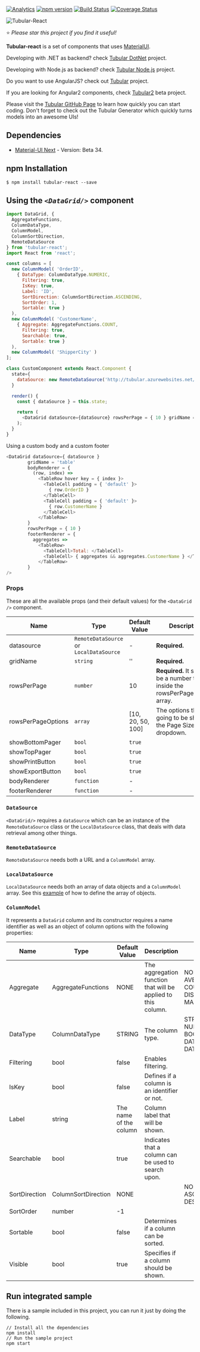  [![Analytics](https://ga-beacon.appspot.com/UA-8535255-2/unosquare/tubular-react/)](https://github.com/igrigorik/ga-beacon)
 [![npm version](https://badge.fury.io/js/tubular-react.svg)](https://badge.fury.io/js/tubular-react)
 [![Build Status](https://travis-ci.org/unosquare/tubular-react.svg?branch=master)](https://travis-ci.org/unosquare/tubular-react)
 [![Coverage Status](https://coveralls.io/repos/github/unosquare/tubular-react/badge.svg?branch=master)](https://coveralls.io/github/unosquare/tubular-react?branch=master)
 
 ![Tubular-React](http://unosquare.github.io/tubular/assets/tubular.png)
 
:star: *Please star this project if you find it useful!*

**Tubular-react** is a set of components that uses [MaterialUI](https://material-ui-next.com/). 

Developing with .NET as backend? check [Tubular DotNet](https://github.com/unosquare/tubular-dotnet) project.

Developing with Node.js as backend? check [Tubular Node.js](https://github.com/unosquare/tubular-nodejs) project.

Do you want to use AngularJS? check out [Tubular](https://github.com/unosquare/tubular) project.

If you are looking for Angular2 components, check [Tubular2](https://github.com/unosquare/tubular2) beta project.

Please visit the [Tubular GitHub Page](http://unosquare.github.io/tubular) to learn how quickly you can start coding. Don't forget to check out the Tubular Generator which quickly turns models into an awesome UIs!

## Dependencies
* [Material-UI Next](https://material-ui-next.com/) - Version: Beta 34.

## npm Installation 
```
$ npm install tubular-react --save
```
## Using the *`<DataGrid/>`* component
```js
import DataGrid, {
  AggregateFunctions,
  ColumnDataType,
  ColumnModel,
  ColumnSortDirection,
  RemoteDataSource
} from 'tubular-react';
import React from 'react';

const columns = [
  new ColumnModel( 'OrderID',
    { DataType: ColumnDataType.NUMERIC,
      Filtering: true,
      IsKey: true,
      Label: 'ID',
      SortDirection: ColumnSortDirection.ASCENDING,
      SortOrder: 1,
      Sortable: true }
  ),
  new ColumnModel( 'CustomerName',
    { Aggregate: AggregateFunctions.COUNT,
      Filtering: true,
      Searchable: true,
      Sortable: true }
  ),
  new ColumnModel( 'ShipperCity' )
];

class CustomComponent extends React.Component {
  state={
    dataSource: new RemoteDataSource('http://tubular.azurewebsites.net/api/orders/paged', columns)
  }

  render() {
    const { dataSource } = this.state; 

    return (
      <DataGrid dataSource={dataSource} rowsPerPage = { 10 } gridName = 'table' />
    );
  }
}

```

Using a custom body and a custom footer
```js
<DataGrid dataSource={ dataSource } 
        gridName = 'table'
        bodyRenderer = {
          (row, index) => 
            <TableRow hover key = { index }>
              <TableCell padding = { 'default' }>
                { row.OrderID }
              </TableCell>
              <TableCell padding = { 'default' }>
                { row.CustomerName }
              </TableCell>
            </TableRow>
        } 
        rowsPerPage = { 10 } 
        footerRenderer = {
          aggregates => 
            <TableRow>
              <TableCell>Total: </TableCell>
              <TableCell> { aggregates && aggregates.CustomerName } </TableCell>
            </TableRow>
        }
/>
```

### Props 
These are all the available props (and their default values) for the `<DataGrid />` component.

| Name             | Type                                   | Default Value   | Description                                  |
|------------------|----------------------------------------|-----------------|----------------------------------------------|
| datasource       | `RemoteDataSource` or `LocalDataSource`|       -          |    **Required.**                             |
| gridName         | `string`                               |       ''        |    **Required.**                             |
| rowsPerPage      | `number`                               |       10        |**Required.** It should be a number thats inside the rowsPerPageOptions array.|
|rowsPerPageOptions| `array`                                |[10, 20, 50, 100]| The options that are going to be shown in the Page Size dropdown.|
| showBottomPager  | `bool`                                 |     `true`     |                                              |
| showTopPager     | `bool`                                 |     `true`     |                                              |
| showPrintButton  | `bool`                                 |     `true`     |                                              |
| showExportButton | `bool`                                 |     `true`     |                                              |
| bodyRenderer     | `function`                             |    -    |                                              |
| footerRenderer   | `function`                             |    -    |                                              |


### `DataSource`
`<DataGrid/>` requires a `dataSource` which can be an instance of the `RemoteDataSource` class or the `LocalDataSource` class, that deals with data retrieval among other things. 

### `RemoteDataSource`
`RemoteDataSource` needs both a URL and a `ColumnModel` array.

### `LocalDataSource`
`LocalDataSource` needs both an array of data objects and a `ColumnModel` array. See this [example](https://github.com/unosquare/tubular-react/blob/master/sample/src/local/localData.ts) of how to define the array of objects.

### `ColumnModel` 
It represents a `DataGrid` column and its constructor requires a name identifier as well as an object of column options with the following properties:

| Name          | Type              | Default Value     | Description                                                  |Options   |
|---------------|-------------------|-------------------|--------------------------------------------------------------|----------|
| Aggregate     | AggregateFunctions|         NONE         | The aggregation function that will be applied to this column.|NONE, SUM, AVERAGE, COUNT, DISTINCT_COUNT, MAX, MIN.|
| DataType      | ColumnDataType    |       STRING         |                        The column type.                      |STRING, NUMERIC, BOOLEAN, DATE, DATE_TIME, DATE_TIME_UTC.|
| Filtering     | bool              |        false         |                       Enables filtering.                     |          |
| IsKey         | bool              |        false         |         Defines if a column is an identifier or not.         |          |
| Label         | string            |The name of the column|               Column label that will be shown.               |          |
| Searchable    | bool              |        true          |     Indicates that a column can be used to search upon.      |          |
| SortDirection |ColumnSortDirection|        NONE          |                                                              |NONE, ASCENDING, DESCENDING.|
| SortOrder     | number            |         -1           |                                                              |          |
| Sortable      | bool              |        false         |            Determines if a column can be sorted.             |          |
| Visible       | bool              |        true          |            Specifies if a column should be shown.            |          |

## Run integrated sample

There is a sample included in this project, you can run it just by doing the following.

```
// Install all the dependencies
npm install
// Run the sample project
npm start
```
